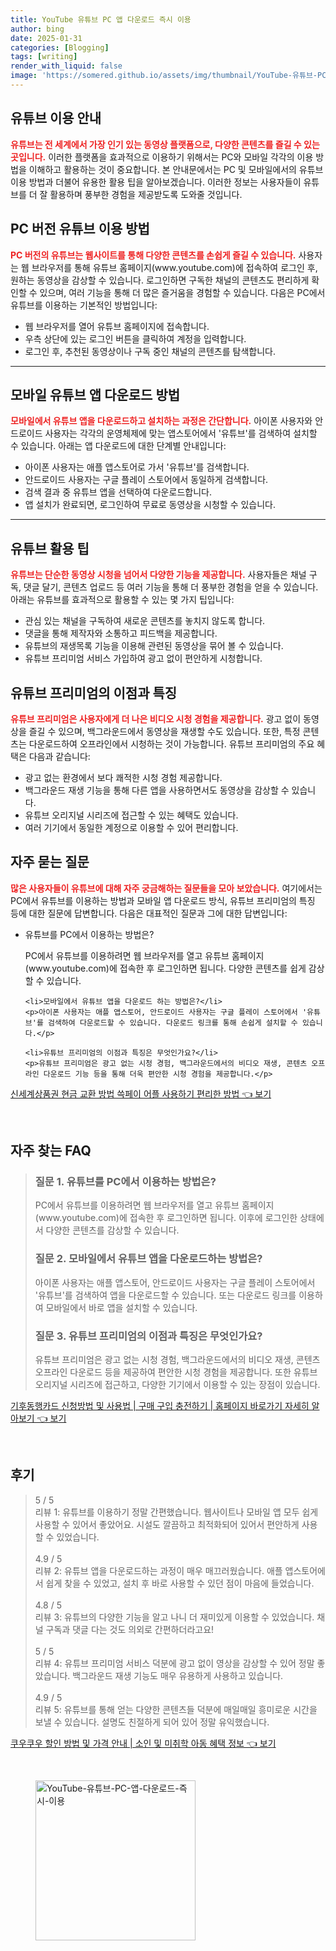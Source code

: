 ```yaml
---
title: YouTube 유튜브 PC 앱 다운로드 즉시 이용
author: bing
date: 2025-01-31
categories: [Blogging]
tags: [writing]
render_with_liquid: false
image: 'https://somered.github.io/assets/img/thumbnail/YouTube-유튜브-PC-앱-다운로드-즉시-이용.webp'
---
```



<h2 id='유튜브_이용_안내'>유튜브 이용 안내</h2>

<p><b><span style="color: #ee2323;">유튜브는 전 세계에서 가장 인기 있는 동영상 플랫폼으로, 다양한 콘텐츠를 즐길 수 있는 곳입니다.</span></b> 이러한 플랫폼을 효과적으로 이용하기 위해서는 PC와 모바일 각각의 이용 방법을 이해하고 활용하는 것이 중요합니다. 본 안내문에서는 PC 및 모바일에서의 유튜브 이용 방법과 더불어 유용한 활용 팁을 알아보겠습니다. 이러한 정보는 사용자들이 유튜브를 더 잘 활용하며 풍부한 경험을 제공받도록 도와줄 것입니다.</p>

<h2 id='pc_버전_유튜브_이용_방법'>PC 버전 유튜브 이용 방법</h2>

<p><b><span style="color: #ee2323;">PC 버전의 유튜브는 웹사이트를 통해 다양한 콘텐츠를 손쉽게 즐길 수 있습니다.</span></b> 사용자는 웹 브라우저를 통해 유튜브 홈페이지(www.youtube.com)에 접속하여 로그인 후, 원하는 동영상을 감상할 수 있습니다. 로그인하면 구독한 채널의 콘텐츠도 편리하게 확인할 수 있으며, 여러 기능을 통해 더 많은 즐거움을 경험할 수 있습니다. 다음은 PC에서 유튜브를 이용하는 기본적인 방법입니다:</p>

<ul>
    <li>웹 브라우저를 열어 유튜브 홈페이지에 접속합니다.</li>
    <li>우측 상단에 있는 로그인 버튼을 클릭하여 계정을 입력합니다.</li>
    <li>로그인 후, 추천된 동영상이나 구독 중인 채널의 콘텐츠를 탐색합니다.</li>
</ul>

<hr />

<h2 id='모바일_유튜브_앱_다운로드_방법'>모바일 유튜브 앱 다운로드 방법</h2>

<p><b><span style="color: #ee2323;">모바일에서 유튜브 앱을 다운로드하고 설치하는 과정은 간단합니다.</span></b> 아이폰 사용자와 안드로이드 사용자는 각각의 운영체제에 맞는 앱스토어에서 '유튜브'를 검색하여 설치할 수 있습니다. 아래는 앱 다운로드에 대한 단계별 안내입니다:</p>

<ul>
    <li>아이폰 사용자는 애플 앱스토어로 가서 '유튜브'를 검색합니다.</li>
    <li>안드로이드 사용자는 구글 플레이 스토어에서 동일하게 검색합니다.</li>
    <li>검색 결과 중 유튜브 앱을 선택하여 다운로드합니다.</li>
    <li>앱 설치가 완료되면, 로그인하여 무료로 동영상을 시청할 수 있습니다.</li>
</ul>

<hr />

<h2 id='유튜브_활용_팁'>유튜브 활용 팁</h2>

<p><b><span style="color: #ee2323;">유튜브는 단순한 동영상 시청을 넘어서 다양한 기능을 제공합니다.</span></b> 사용자들은 채널 구독, 댓글 달기, 콘텐츠 업로드 등 여러 기능을 통해 더 풍부한 경험을 얻을 수 있습니다. 아래는 유튜브를 효과적으로 활용할 수 있는 몇 가지 팁입니다:</p>

<ul>
    <li>관심 있는 채널을 구독하여 새로운 콘텐츠를 놓치지 않도록 합니다.</li>
    <li>댓글을 통해 제작자와 소통하고 피드백을 제공합니다.</li>
    <li>유튜브의 재생목록 기능을 이용해 관련된 동영상을 묶어 볼 수 있습니다.</li>
    <li>유튜브 프리미엄 서비스 가입하여 광고 없이 편안하게 시청합니다.</li>
</ul>

<h2 id='유튜브_프리미엄_이점'>유튜브 프리미엄의 이점과 특징</h2>

<p><b><span style="color: #ee2323;">유튜브 프리미엄은 사용자에게 더 나은 비디오 시청 경험을 제공합니다.</span></b> 광고 없이 동영상을 즐길 수 있으며, 백그라운드에서 동영상을 재생할 수도 있습니다. 또한, 특정 콘텐츠는 다운로드하여 오프라인에서 시청하는 것이 가능합니다. 유튜브 프리미엄의 주요 혜택은 다음과 같습니다:</p>

<ul>
    <li>광고 없는 환경에서 보다 쾌적한 시청 경험 제공합니다.</li>
    <li>백그라운드 재생 기능을 통해 다른 앱을 사용하면서도 동영상을 감상할 수 있습니다.</li>
    <li>유튜브 오리지널 시리즈에 접근할 수 있는 혜택도 있습니다.</li>
    <li>여러 기기에서 동일한 계정으로 이용할 수 있어 편리합니다.</li>
</ul>

<h2 id='자주_묻는_질문'>자주 묻는 질문</h2>

<p><b><span style="color: #ee2323;">많은 사용자들이 유튜브에 대해 자주 궁금해하는 질문들을 모아 보았습니다.</span></b> 여기에서는 PC에서 유튜브를 이용하는 방법과 모바일 앱 다운로드 방식, 유튜브 프리미엄의 특징 등에 대한 질문에 답변합니다. 다음은 대표적인 질문과 그에 대한 답변입니다:</p>

<ul>
    <li>유튜브를 PC에서 이용하는 방법은?</li>
    <p>PC에서 유튜브를 이용하려면 웹 브라우저를 열고 유튜브 홈페이지(www.youtube.com)에 접속한 후 로그인하면 됩니다. 다양한 콘텐츠를 쉽게 감상할 수 있습니다.</p>

    <li>모바일에서 유튜브 앱을 다운로드 하는 방법은?</li>
    <p>아이폰 사용자는 애플 앱스토어, 안드로이드 사용자는 구글 플레이 스토어에서 '유튜브'를 검색하여 다운로드할 수 있습니다. 다운로드 링크를 통해 손쉽게 설치할 수 있습니다.</p>

    <li>유튜브 프리미엄의 이점과 특징은 무엇인가요?</li>
    <p>유튜브 프리미엄은 광고 없는 시청 경험, 백그라운드에서의 비디오 재생, 콘텐츠 오프라인 다운로드 기능 등을 통해 더욱 편안한 시청 경험을 제공합니다.</p>
</ul>


<p><a class="click-button" title="신세계상품권 현금 교환 방법 쓱페이 어플 사용하기 편리한 방법" href="https://somered.github.io/posts/%EC%8B%A0%EC%84%B8%EA%B3%84%EC%83%81%ED%92%88%EA%B6%8C-%ED%98%84%EA%B8%88-%EA%B5%90%ED%99%98-%EB%B0%A9%EB%B2%95-%EC%93%B1%ED%8E%98%EC%9D%B4-%EC%96%B4%ED%94%8C-%EC%82%AC%EC%9A%A9%ED%95%98%EA%B8%B0-%ED%8E%B8%EB%A6%AC%ED%95%9C-%EB%B0%A9%EB%B2%95/" rel="dofollow">신세계상품권 현금 교환 방법 쓱페이 어플 사용하기 편리한 방법 👈 보기</a></p><br>
<h2 id='자주_찾는_FAQ'>자주 찾는 FAQ</h2>
<div itemscope="" itemtype="https://schema.org/FAQPage"> 
<blockquote> 
<div itemscope="" itemprop="mainEntity" itemtype="https://schema.org/Question"> 
<h3 itemprop="name">질문 1. 유튜브를 PC에서 이용하는 방법은?</h3> 
<div itemscope="" itemprop="acceptedAnswer" itemtype="https://schema.org/Answer"> 
<span itemprop="text"> 
<p>PC에서 유튜브를 이용하려면 웹 브라우저를 열고 유튜브 홈페이지(www.youtube.com)에 접속한 후 로그인하면 됩니다. 이후에 로그인한 상태에서 다양한 콘텐츠를 감상할 수 있습니다.</p> 
</span> 
</div> 
</div> 

<div itemscope="" itemprop="mainEntity" itemtype="https://schema.org/Question"> 
<h3 itemprop="name">질문 2. 모바일에서 유튜브 앱을 다운로드하는 방법은?</h3> 
<div itemscope="" itemprop="acceptedAnswer" itemtype="https://schema.org/Answer"> 
<span itemprop="text"> 
<p>아이폰 사용자는 애플 앱스토어, 안드로이드 사용자는 구글 플레이 스토어에서 '유튜브'를 검색하여 앱을 다운로드할 수 있습니다. 또는 다운로드 링크를 이용하여 모바일에서 바로 앱을 설치할 수 있습니다.</p> 
</span> 
</div> 
</div> 

<div itemscope="" itemprop="mainEntity" itemtype="https://schema.org/Question"> 
<h3 itemprop="name">질문 3. 유튜브 프리미엄의 이점과 특징은 무엇인가요?</h3> 
<div itemscope="" itemprop="acceptedAnswer" itemtype="https://schema.org/Answer"> 
<span itemprop="text"> 
<p>유튜브 프리미엄은 광고 없는 시청 경험, 백그라운드에서의 비디오 재생, 콘텐츠 오프라인 다운로드 등을 제공하여 편안한 시청 경험을 제공합니다. 또한 유튜브 오리지널 시리즈에 접근하고, 다양한 기기에서 이용할 수 있는 장점이 있습니다.</p> 
</span> 
</div> 
</div> 
</blockquote> 
</div>
<p><a class="click-button" title="기후동행카드 신청방법 및 사용법 | 구매 구입 충전하기 | 홈페이지 바로가기 자세히 알아보기" href="https://somered.github.io/posts/%EA%B8%B0%ED%9B%84%EB%8F%99%ED%96%89%EC%B9%B4%EB%93%9C-%EC%8B%A0%EC%B2%AD%EB%B0%A9%EB%B2%95-%EB%B0%8F-%EC%82%AC%EC%9A%A9%EB%B2%95-%EA%B5%AC%EB%A7%A4-%EA%B5%AC%EC%9E%85-%EC%B6%A9%EC%A0%84%ED%95%98%EA%B8%B0-%ED%99%88%ED%8E%98%EC%9D%B4%EC%A7%80-%EB%B0%94%EB%A1%9C%EA%B0%80%EA%B8%B0-%EC%9E%90%EC%84%B8%ED%9E%88-%EC%95%8C%EC%95%84%EB%B3%B4%EA%B8%B0/" rel="dofollow">기후동행카드 신청방법 및 사용법 | 구매 구입 충전하기 | 홈페이지 바로가기 자세히 알아보기 👈 보기</a></p><br>
<h2 id='후기'>후기</h2>
<div itemscope itemtype="https://schema.org/Product">
  <blockquote>
  <div itemprop="review" itemscope itemtype="https://schema.org/Review">
      <div itemprop="reviewRating" itemscope itemtype="https://schema.org/Rating"> <span itemprop="ratingValue">5</span> / <span itemprop="bestRating">5</span> </div>
      <span itemprop="reviewBody">리뷰 1: 유튜브를 이용하기 정말 간편했습니다. 웹사이트나 모바일 앱 모두 쉽게 사용할 수 있어서 좋았어요. 시설도 깔끔하고 최적화되어 있어서 편안하게 사용할 수 있었습니다.</span>
  </div>
  <br>
  <div itemprop="review" itemscope itemtype="https://schema.org/Review">
      <div itemprop="reviewRating" itemscope itemtype="https://schema.org/Rating"> <span itemprop="ratingValue">4.9</span> / <span itemprop="bestRating">5</span> </div>
      <span itemprop="reviewBody">리뷰 2: 유튜브 앱을 다운로드하는 과정이 매우 매끄러웠습니다. 애플 앱스토어에서 쉽게 찾을 수 있었고, 설치 후 바로 사용할 수 있던 점이 마음에 들었습니다.</span>
  </div>
  <br>
  <div itemprop="review" itemscope itemtype="https://schema.org/Review">
      <div itemprop="reviewRating" itemscope itemtype="https://schema.org/Rating"> <span itemprop="ratingValue">4.8</span> / <span itemprop="bestRating">5</span> </div>
      <span itemprop="reviewBody">리뷰 3: 유튜브의 다양한 기능을 알고 나니 더 재미있게 이용할 수 있었습니다. 채널 구독과 댓글 다는 것도 의외로 간편하더라고요!</span>
  </div>
  <br>
  <div itemprop="review" itemscope itemtype="https://schema.org/Review">
      <div itemprop="reviewRating" itemscope itemtype="https://schema.org/Rating"> <span itemprop="ratingValue">5</span> / <span itemprop="bestRating">5</span> </div>
      <span itemprop="reviewBody">리뷰 4: 유튜브 프리미엄 서비스 덕분에 광고 없이 영상을 감상할 수 있어 정말 좋았습니다. 백그라운드 재생 기능도 매우 유용하게 사용하고 있습니다.</span>
  </div>
  <br>
  <div itemprop="review" itemscope itemtype="https://schema.org/Review">
      <div itemprop="reviewRating" itemscope itemtype="https://schema.org/Rating"> <span itemprop="ratingValue">4.9</span> / <span itemprop="bestRating">5</span> </div>
      <span itemprop="reviewBody">리뷰 5: 유튜브를 통해 얻는 다양한 콘텐츠들 덕분에 매일매일 흥미로운 시간을 보낼 수 있습니다. 설명도 친절하게 되어 있어 정말 유익했습니다.</span>
  </div>
  </blockquote>
</div>
<p><a class="click-button" title="쿠우쿠우 할인 방법 및 가격 안내 | 소인 및 미취학 아동 혜택 정보" href="https://somered.github.io/posts/%EC%BF%A0%EC%9A%B0%EC%BF%A0%EC%9A%B0-%ED%95%A0%EC%9D%B8-%EB%B0%A9%EB%B2%95-%EB%B0%8F-%EA%B0%80%EA%B2%A9-%EC%95%88%EB%82%B4-%EC%86%8C%EC%9D%B8-%EB%B0%8F-%EB%AF%B8%EC%B7%A8%ED%95%99-%EC%95%84%EB%8F%99-%ED%98%9C%ED%83%9D-%EC%A0%95%EB%B3%B4/" rel="dofollow">쿠우쿠우 할인 방법 및 가격 안내 | 소인 및 미취학 아동 혜택 정보 👈 보기</a></p><br>
<figure class="image"><img src="https://somered.github.io/assets/img/thumbnail/YouTube-유튜브-PC-앱-다운로드-즉시-이용.webp" alt="YouTube-유튜브-PC-앱-다운로드-즉시-이용" width="256" height="256"></figure>